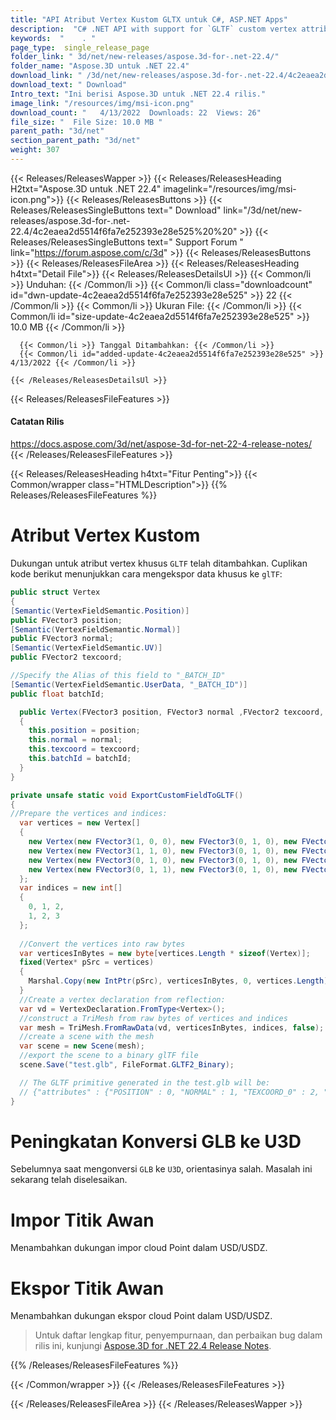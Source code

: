 ```yaml
---
title: "API Atribut Vertex Kustom GLTX untuk C#, ASP.NET Apps"
description:  "C# .NET API with support for `GLTF` custom vertex attributes, convert GLB to U3D with correct orientation, the point cloud import / export feature in USD/USDZ."
keywords:  "    . "
page_type:  single_release_page
folder_link: " 3d/net/new-releases/aspose.3d-for-.net-22.4/"
folder_name: "Aspose.3D untuk .NET 22.4"
download_link: " /3d/net/new-releases/aspose.3d-for-.net-22.4/4c2eaea2d5514f6fa7e252393e28e525"
download_text: " Download"
Intro_text: "Ini berisi Aspose.3D untuk .NET 22.4 rilis."
image_link: "/resources/img/msi-icon.png"
download_count: "   4/13/2022  Downloads: 22  Views: 26"
file_size: "  File Size: 10.0 MB "
parent_path: "3d/net"
section_parent_path: "3d/net"
weight: 307
---
```


{{< Releases/ReleasesWapper >}}
  {{< Releases/ReleasesHeading H2txt="Aspose.3D untuk .NET 22.4" imagelink="/resources/img/msi-icon.png">}}
  {{< Releases/ReleasesButtons >}}
    {{< Releases/ReleasesSingleButtons text=" Download" link="/3d/net/new-releases/aspose.3d-for-.net-22.4/4c2eaea2d5514f6fa7e252393e28e525%20%20" >}}
    {{< Releases/ReleasesSingleButtons text=" Support Forum " link="https://forum.aspose.com/c/3d" >}}
  {{< Releases/ReleasesButtons >}}
  {{< Releases/ReleasesFileArea >}}
    {{< Releases/ReleasesHeading h4txt="Detail File">}}
    {{< Releases/ReleasesDetailsUl >}}
            {{< Common/li >}} Unduhan: {{< /Common/li >}}
      {{< Common/li class="downloadcount" id="dwn-update-4c2eaea2d5514f6fa7e252393e28e525" >}} 22 {{< /Common/li >}}
      {{< Common/li >}} Ukuran File: {{< /Common/li >}}
      {{< Common/li id="size-update-4c2eaea2d5514f6fa7e252393e28e525" >}} 10.0 MB {{< /Common/li >}} 


      {{< Common/li >}} Tanggal Ditambahkan: {{< /Common/li >}}
      {{< Common/li id="added-update-4c2eaea2d5514f6fa7e252393e28e525" >}} 4/13/2022 {{< /Common/li >}} 

    {{< /Releases/ReleasesDetailsUl >}}

  {{< Releases/ReleasesFileFeatures >}}
      <h4>Catatan Rilis</h4><div> <a href="https://docs.aspose.com/3d/net/aspose-3d-for-net-22-4-release-notes/">https://docs.aspose.com/3d/net/aspose-3d-for-net-22-4-release-notes/</a></div>
  {{< /Releases/ReleasesFileFeatures >}}

{{< Releases/ReleasesHeading h4txt="Fitur Penting">}}
{{< Common/wrapper class="HTMLDescription">}}
{{% Releases/ReleasesFileFeatures %}}

# Atribut Vertex Kustom

Dukungan untuk atribut vertex khusus `GLTF` telah ditambahkan. Cuplikan kode berikut menunjukkan cara mengekspor data khusus ke `glTF`:

```csharp
public struct Vertex
{
[Semantic(VertexFieldSemantic.Position)]
public FVector3 position;
[Semantic(VertexFieldSemantic.Normal)]
public FVector3 normal;
[Semantic(VertexFieldSemantic.UV)]
public FVector2 texcoord;

//Specify the Alias of this field to "_BATCH_ID"
[Semantic(VertexFieldSemantic.UserData, "_BATCH_ID")]
public float batchId;

  public Vertex(FVector3 position, FVector3 normal ,FVector2 texcoord, float batchId)
  {
    this.position = position;
    this.normal = normal;
    this.texcoord = texcoord;
    this.batchId = batchId;
  }
}

private unsafe static void ExportCustomFieldToGLTF()
{
//Prepare the vertices and indices:
  var vertices = new Vertex[]
  {
    new Vertex(new FVector3(1, 0, 0), new FVector3(0, 1, 0), new FVector2(0, 0), 1),
    new Vertex(new FVector3(1, 1, 0), new FVector3(0, 1, 0), new FVector2(0, 1), 2),
    new Vertex(new FVector3(0, 1, 0), new FVector3(0, 1, 0), new FVector2(1, 0), 3),
    new Vertex(new FVector3(0, 1, 1), new FVector3(0, 1, 0), new FVector2(1, 1), 4),
  };
  var indices = new int[]
  {
    0, 1, 2,
    1, 2, 3
  };
  
  //Convert the vertices into raw bytes
  var verticesInBytes = new byte[vertices.Length * sizeof(Vertex)];
  fixed(Vertex* pSrc = vertices)
  {
    Marshal.Copy(new IntPtr(pSrc), verticesInBytes, 0, vertices.Length);
  }
  //Create a vertex declaration from reflection:
  var vd = VertexDeclaration.FromType<Vertex>();
  //construct a TriMesh from raw bytes of vertices and indices
  var mesh = TriMesh.FromRawData(vd, verticesInBytes, indices, false);
  //create a scene with the mesh
  var scene = new Scene(mesh);
  //export the scene to a binary glTF file
  scene.Save("test.glb", FileFormat.GLTF2_Binary);

  // The GLTF primitive generated in the test.glb will be:
  // {"attributes" : {"POSITION" : 0, "NORMAL" : 1, "TEXCOORD_0" : 2, "_BATCH_ID" : 3}, "mode" : 4}
}
```

# Peningkatan Konversi GLB ke U3D

Sebelumnya saat mengonversi `GLB` ke `U3D`, orientasinya salah. Masalah ini sekarang telah diselesaikan.

# Impor Titik Awan

Menambahkan dukungan impor cloud Point dalam USD/USDZ.

# Ekspor Titik Awan

Menambahkan dukungan ekspor cloud Point dalam USD/USDZ.

> Untuk daftar lengkap fitur, penyempurnaan, dan perbaikan bug dalam rilis ini, kunjungi [Aspose.3D for .NET 22.4 Release Notes](https://docs.aspose.com/3d/net/aspose-3d-for-net-22-4-release-notes/).

{{% /Releases/ReleasesFileFeatures %}}

{{< /Common/wrapper >}}
{{< /Releases/ReleasesFileFeatures >}}

{{< /Releases/ReleasesFileArea >}}
{{< /Releases/ReleasesWapper >}}


